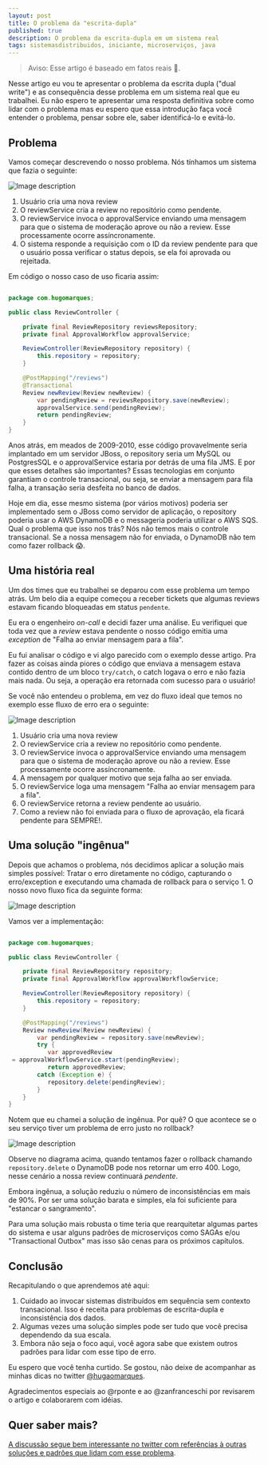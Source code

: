 ```yaml
---
layout: post
title: O problema da "escrita-dupla"
published: true
description: O problema da escrita-dupla em um sistema real
tags: sistemasdistribuidos, iniciante, microserviços, java
---
```


> Aviso: Esse artigo é baseado em fatos reais 😬.

Nesse artigo eu vou te apresentar o problema da escrita dupla ("dual write") e as consequência desse problema em um sistema real que eu trabalhei. Eu não espero te apresentar uma resposta definitiva sobre como lidar com o problema mas eu espero que essa introdução faça você entender o problema, pensar sobre ele, saber identificá-lo e evitá-lo.

## Problema

Vamos começar descrevendo o nosso problema. Nós tínhamos um sistema que fazia o seguinte:

![Image description](https://dev-to-uploads.s3.amazonaws.com/uploads/articles/0qeeqa8ct18vpd5y20n4.png)

1. Usuário cria uma nova review
2. O reviewService cria a review no repositório como pendente.
3. O reviewService invoca o approvalService enviando uma mensagem para que o sistema de moderação aprove ou não a review. Esse processamente ocorre assíncronamente.
4. O sistema responde a requisição com o ID da review pendente para que o usuário possa verificar o status depois, se ela foi aprovada ou rejeitada.

Em código o nosso caso de uso ficaria assim:

```java

package com.hugomarques;

public class ReviewController {

    private final ReviewRepository reviewsRepository;
    private final ApprovalWorkflow approvalService;

    ReviewController(ReviewRepository repository) {
        this.repository = repository;
    }

    @PostMapping("/reviews")
    @Transactional
    Review newReview(Review newReview) {
        var pendingReview = reviewsRepository.save(newReview);
        approvalService.send(pendingReview);
        return pendingReview;
    }
}
```

Anos atrás, em meados de 2009-2010, esse código provavelmente seria implantado em um servidor JBoss, o repository seria um MySQL ou PostgresSQL e o approvalService estaria por detrás de uma fila JMS. E por que esses detalhes são importantes? Essas tecnologias em conjunto garantiam o controle transacional, ou seja, se enviar a mensagem para fila falha, a transação seria desfeita no banco de dados.

Hoje em dia, esse mesmo sistema (por vários motivos) poderia ser implementado sem o JBoss como servidor de aplicação, o repository poderia usar o AWS DynamoDB e o messageria poderia utilizar o AWS SQS. Qual o problema que isso nos trás? Nós não temos mais o controle transacional. Se a nossa mensagem não for enviada, o DynamoDB não tem como fazer rollback 😱.

## Uma história real

Um dos times que eu trabalhei se deparou com esse problema um tempo atrás. Um belo dia a equipe começou a receber tickets que algumas reviews estavam ficando bloqueadas em status `pendente`.

Eu era o engenheiro *on-call*  e decidi fazer uma análise. Eu verifiquei que toda vez que a *review* estava pendente o nosso código emitia uma *exception* de "Falha ao enviar mensagem para a fila".

Eu fui analisar o código e vi algo parecido com o exemplo desse artigo. Pra fazer as coisas ainda piores o código que enviava a mensagem estava contido dentro de um bloco `try/catch`, o catch logava o erro e não fazia mais nada. Ou seja, a operação era retornada com sucesso para o usuário!

Se você não entendeu o problema, em vez do fluxo ideal que temos no exemplo esse fluxo de erro era o seguinte:

![Image description](https://dev-to-uploads.s3.amazonaws.com/uploads/articles/fw4ji8wqrpjr0r7trfy8.png)

1. Usuário cria uma nova review
2. O reviewService cria a review no repositório como pendente.
3. O reviewService invoca o approvalService enviando uma mensagem para que o sistema de moderação aprove ou não a review. Esse processamente ocorre assíncronamente.
4. A mensagem por qualquer motivo que seja falha ao ser enviada.
5. O reviewService loga uma mensagem "Falha ao enviar mensagem para a fila".
6. O reviewService retorna a review pendente ao usuário.
7. Como a review não foi enviada para o fluxo de aprovação, ela ficará pendente para SEMPRE!.

## Uma solução "ingênua"

Depois que achamos o problema, nós decidimos aplicar a solução mais simples possível: Tratar o erro diretamente no código, capturando o erro/exception e executando uma chamada de rollback para o serviço 1. O nosso novo fluxo fica da seguinte forma:

![Image description](https://dev-to-uploads.s3.amazonaws.com/uploads/articles/rwp605d9785ckufzgrzd.png)

Vamos ver a implementação:

```Java

package com.hugomarques;

public class ReviewController {

    private final ReviewRepository repository;
    private final ApprovalWorkflow approvalWorkflowService;

    ReviewController(ReviewRepository repository) {
        this.repository = repository;
    }

    @PostMapping("/reviews")
    Review newReview(Review newReview) {
        var pendingReview = repository.save(newReview);
        try {
           var approvedReview
 = approvalWorkflowService.start(pendingReview);
           return approvedReview;
        catch (Exception e) {
           repository.delete(pendingReview);
        }
    }
}
```

Notem que eu chamei a solução de ingênua. Por quê? O que acontece se o seu serviço tiver um problema de erro justo no rollback?

![Image description](https://dev-to-uploads.s3.amazonaws.com/uploads/articles/ftz9sveyolft8tdw3fw1.png)

Observe no diagrama acima, quando tentamos fazer o rollback chamando `repository.delete` o DynamoDB pode nos retornar um erro 400. Logo, nesse cenário a nossa review continuará *pendente*.

Embora ingênua, a solução reduziu o número de inconsistências em mais de 90%. Por ser uma solução barata e simples, ela foi suficiente para "estancar o sangramento".

Para uma solução mais robusta o time teria que rearquitetar algumas partes do sistema e usar alguns padrões de microserviços como SAGAs e/ou "Transactional Outbox" mas isso são cenas para os próximos capítulos.

## Conclusão

Recapitulando o que aprendemos até aqui:
1. Cuidado ao invocar sistemas distribuídos em sequência sem contexto transacional. Isso é receita para problemas de escrita-dupla e inconsistência dos dados.
2. Algumas vezes uma solução simples pode ser tudo que você precisa dependendo da sua escala.
3. Embora não seja o foco aqui, você agora sabe que existem outros padrões para lidar com esse tipo de erro.

Eu espero que você tenha curtido. Se gostou, não deixe de acompanhar as minhas dicas no twitter [@hugaomarques](https://twitter.com/hugaomarques).

Agradecimentos especiais ao @rponte e ao @zanfranceschi por revisarem o artigo e colaborarem com idéias.

## Quer saber mais?

[A discussão segue bem interessante no twitter com referências à outras soluções e padrões que lidam com esse problema](https://twitter.com/hugaomarques/status/1522681876208521216?s=20&t=_DVahG4vsows_rPVJlFFzg).